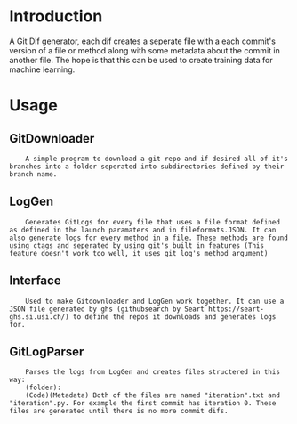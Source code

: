 # Introduction 
A Git Dif generator, each dif creates a seperate file with a each commit's version of a file or method along with some metadata about the commit in another file. The hope is that this can be used to create training data for machine learning.

# Usage
##    GitDownloader
        A simple program to download a git repo and if desired all of it's branches into a folder seperated into subdirectories defined by their branch name.

##      LogGen
        Generates GitLogs for every file that uses a file format defined as defined in the launch paramaters and in fileformats.JSON. It can also generate logs for every method in a file. These methods are found using ctags and seperated by using git's built in features (This feature doesn't work too well, it uses git log's method argument)

##      Interface
        Used to make Gitdownloader and LogGen work together. It can use a JSON file generated by ghs (githubsearch by Seart https://seart-ghs.si.usi.ch/) to define the repos it downloads and generates logs for. 

##      GitLogParser
        Parses the logs from LogGen and creates files structered in this way:
        (folder):
        (Code)(Metadata) Both of the files are named "iteration".txt and "iteration".py. For example the first commit has iteration 0. These files are generated until there is no more commit difs.